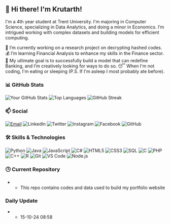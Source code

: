 ## 👋 Hi there! I'm Krutarth!

I'm a 4th year student at Trent University.
I'm majoring in Computer Science, specializing in Data Analytics, and doing a minor in Economics.
I’m intrigued working with complex datasets and building models for efficient computing.

🔭 I’m currently working on a research project on decrypting hashed codes.
💰 I’m learning Financial Analysis to enhance my skills in the Finance sector.
🎯 My utlimate goal is to successfully build a model that can redefine Banking, and I’m creatively looking for ways to do so.
😴 When I'm not coding, I'm eating or sleeping (P.S. If I'm asleep I most probably ate before).

### 📊 GitHub Stats
![Your GitHub Stats](https://github-readme-stats.vercel.app/api?username=kruzee07&show_icons=true&theme=tokyonight)
![Top Languages](https://github-readme-stats.vercel.app/api/top-langs/?username=kruzee07&layout=compact&theme=radical)
![GitHub Streak](https://github-readme-streak-stats.herokuapp.com/?user=kruzee07&theme=gruvbox)

### 📫 Social
[![Email](https://img.shields.io/badge/Email-D14836?style=flat&logo=gmail&logoColor=white)](mailto:krutarthghuge@gmail.com)
![LinkedIn](https://img.shields.io/badge/LinkedIn-blue?style=flat-square&logo=linkedin&labelColor=blue&link=https://www.linkedin.com/in/krutarth-ghuge-67b611184/)
![Twitter](https://img.shields.io/badge/Twitter-blue?style=flat-square&logo=twitter&labelColor=blue&link=https://x.com/krutarth_ghuge)
![Instagram](https://img.shields.io/badge/Instagram-E4405F?style=flat-square&logo=instagram&logoColor=white&link=https://www.instagram.com/kruzxee/)
![Facebook](https://img.shields.io/badge/Facebook-1877F2?style=flat-square&logo=facebook&logoColor=white&link=https://www.facebook.com/kruzee07)
![GitHub](https://img.shields.io/badge/GitHub-181717?style=flat-square&logo=github&logoColor=white&link=https://github.com/kruzee07)

### 🛠️ Skills & Technologies
![Python](https://img.shields.io/badge/Python-3776AB?style=flat-square&logo=python&logoColor=white)
![Java](https://img.shields.io/badge/Java-007396?style=flat-square&logo=java&logoColor=white)
![JavaScript](https://img.shields.io/badge/JavaScript-F7DF1E?style=flat-square&logo=javascript&logoColor=black)
![C#](https://img.shields.io/badge/C%23-239120?style=flat-square&logo=c-sharp&logoColor=white)
![HTML5](https://img.shields.io/badge/HTML5-E34F26?style=flat-square&logo=html5&logoColor=white)
![CSS3](https://img.shields.io/badge/CSS3-1572B6?style=flat-square&logo=css3&logoColor=white)
![SQL](https://img.shields.io/badge/SQL-003B57?style=flat-square&logo=databricks&logoColor=white)
![C](https://img.shields.io/badge/C-00599C?style=flat&logo=c&logoColor=white)
![PHP](https://img.shields.io/badge/PHP-777BB4?style=flat&logo=php&logoColor=white)
![C++](https://img.shields.io/badge/C++-00599C?style=flat&logo=cplusplus&logoColor=white)
![R](https://img.shields.io/badge/R-276DC3?style=flat&logo=r&logoColor=white)
![Git](https://img.shields.io/badge/Git-F05032?style=flat-square&logo=git&logoColor=white)
![VS Code](https://img.shields.io/badge/VS%20Code-007ACC?style=flat-square&logo=visual-studio-code&logoColor=white)
![Node.js](https://img.shields.io/badge/Node.js-339933?style=flat-square&logo=node-dot-js&logoColor=white)

### 🕒 Current Repository
- - This repo contains codes and data used to build my portfolio website

### Daily Update
- - 15-10-24 08:58







